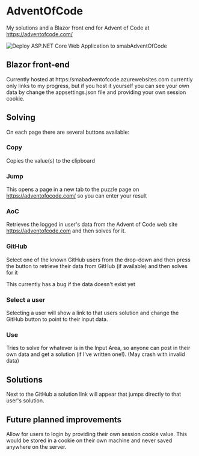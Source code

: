 # AdventOfCode
My solutions and a Blazor front end for Advent of Code at https://adventofcode.com/

![Deploy ASP.NET Core Web Application to smabAdventOfCode](https://github.com/smabuk/AdventOfCode/workflows/Deploy%20ASP.NET%20Core%20Web%20Application%20to%20smabAdventOfCode/badge.svg)

## Blazor front-end
Currently hosted at https:/smabadventofcode.azurewebsites.com currently only links to my progress, but if you host it yourself
you can see your own data by change the appsettings.json file and providing your own session cookie.

## Solving
On each page there are several buttons available:

### Copy
Copies the value(s) to the clipboard

### Jump
This opens a page in a new tab to the puzzle page on https://adventofocode.com/ so you can enter your result

### AoC
Retrieves the logged in user's data from the Advent of Code web site https://adventofcode.com 
and then solves for it.

### GitHub
Select one of the known GitHub users from the drop-down and then press the button to retrieve 
their data from GitHub (if available) and then solves for it

This currently has a bug if the data doesn't exist yet

### Select a user
Selecting a user will show a link to that users solution and change the GitHub button to point to their input data.

### Use
Tries to solve for whatever is in the Input Area, so anyone can post in their own data and get a solution
(if I've written one!).
(May crash with invalid data)

## Solutions
Next to the GitHub a solution link will appear that jumps directly to that user's solution.

## Future planned improvements
Allow for users to login by providing their own session cookie value.
This would be stored in a cookie on their own machine and never saved anywhere on the server.
